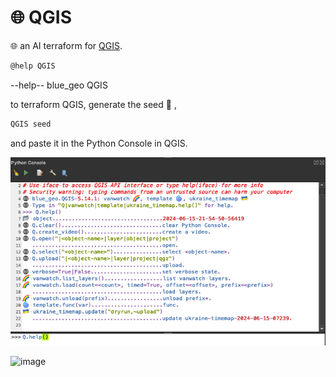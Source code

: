 # 🌐 QGIS

🌐 an AI terraform for [QGIS](https://www.qgis.org/).


```bash
@help QGIS
```
--help-- blue_geo QGIS

to terraform QGIS, generate the seed 🌱 ,

```bash
QGIS seed
```

and paste it in the Python Console in QGIS.

![image](https://github.com/kamangir/assets/blob/main/blue-geo/QGIS-python-console.png?raw=true)

![image](https://raw.githubusercontent.com/kamangir/assets/main/blue-geo/QGIS.png)